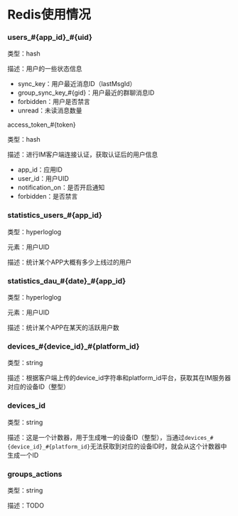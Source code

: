 # Redis使用情况

### users\_\#\{app\_id\}\_\#\{uid\}

类型：hash

描述：用户的一些状态信息

- sync\_key：用户最近消息ID（lastMsgId）
- group\_sync\_key\_\#\{gid\}：用户最近的群聊消息ID
- forbidden：用户是否禁言
- unread：未读消息数量

 access\_token\_\#\{token\}

类型：hash

描述：进行IM客户端连接认证，获取认证后的用户信息

- app\_id：应用ID
- user\_id：用户UID
- notification\_on：是否开启通知
- forbidden：是否禁言

### statistics\_users\_\#\{app\_id\}

类型：hyperloglog

元素：用户UID

描述：统计某个APP大概有多少上线过的用户

### statistics\_dau\_\#\{date\}\_\#\{app\_id\}

类型：hyperloglog

元素：用户UID

描述：统计某个APP在某天的活跃用户数

### devices\_\#\{device\_id\}\_\#\{platform\_id\}

类型：string

描述：根据客户端上传的device\_id字符串和platform\_id平台，获取其在IM服务器对应的设备ID（整型）

### devices\_id

类型：string

描述：这是一个计数器，用于生成唯一的设备ID（整型），当通过`devices_#{device_id}_#{platform_id}`无法获取到对应的设备ID时，就会从这个计数器中生成一个ID

### groups\_actions

类型：string

描述：TODO
